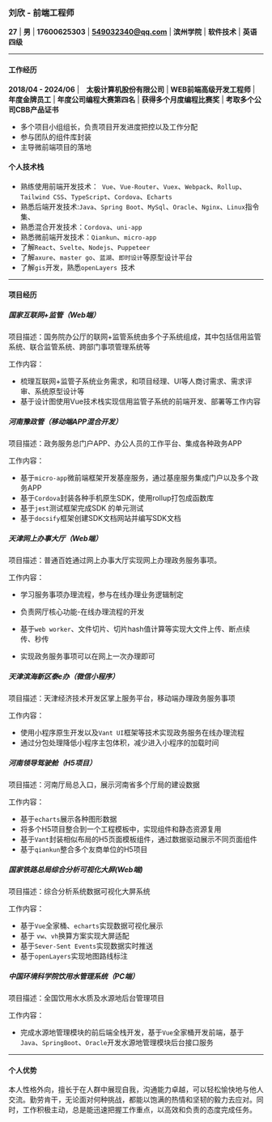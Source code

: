 ### 刘欣 - 前端工程师

**27**  |  **男**  | **17600625303**  |   **549032340@qq.com** |   **滨州学院** | **软件技术** | **英语四级**

-----------------------

#### 工作经历

**2018/04 - 2024/06**  |　**太极计算机股份有限公司**  |  **WEB前端高级开发工程师** | **年度金牌员工** | **年度公司编程大赛第四名**   | **获得多个月度编程比赛奖** | **考取多个公司CBB产品证书**

- 多个项目小组组长，负责项目开发进度把控以及工作分配
- 参与团队的组件库封装
- 主导微前端项目的落地

#### 个人技术栈

* 熟练使用前端开发技术：` Vue`、`Vue-Router`、`Vuex`、`Webpack`、`Rollup`、`Tailwind CSS`、`TypeScript`、`Cordova`、`Echarts`
* 熟悉后端开发技术:`Java`、`Spring Boot`、`MySql`、`Oracle`、`Nginx`、`Linux`指令集、
* 熟悉混合开发技术：`Cordova`、`uni-app`
* 熟悉微前端开发技术：`Qiankun`、`micro-app`
* 了解`React`、`Svelte`、`Nodejs`、`Puppeteer`
* 了解`axure`、`master go`、`蓝湖`、`即时设计`等原型设计平台
* 了解`gis`开发，熟悉`openLayers `技术

---------------------

#### 项目经历

##### 国家互联网+监管（Web端）

项目描述：国务院办公厅的联网+监管系统由多个子系统组成，其中包括信用监管系统、联合监管系统、跨部门事项管理系统等

工作内容：

- 梳理互联网+监管子系统业务需求，和项目经理、UI等人商讨需求、需求评审、系统原型设计等
- 基于设计图使用Vue技术栈实现信用监管子系统的前端开发、部署等工作内容

##### 河南豫政管（移动端APP混合开发）

项目描述：政务服务总门户APP、办公人员的工作平台、集成各种政务APP

工作内容：

- 基于`micro-app`微前端框架开发基座服务，通过基座服务集成门户以及多个政务APP
- 基于`Cordova`封装各种手机原生SDK，使用rollup打包成函数库
- 基于`jest`测试框架完成SDK 的单元测试
- 基于`docsify`框架创建SDK文档网站并编写SDK文档

##### 天津网上办事大厅（Web端）

项目描述：普通百姓通过网上办事大厅实现网上办理政务服务事项。

工作内容：

- 学习服务事项办理流程，参与在线办理业务逻辑制定
- 负责网厅核心功能-在线办理流程的开发

- 基于`web worker`、文件切片、切片hash值计算等实现大文件上传、断点续传、秒传
- 实现政务服务事项可以在网上一次办理即可

##### 天津滨海新区泰e办（微信小程序）

项目描述：天津经济技术开发区掌上服务平台，移动端办理政务服务事项

工作内容：

-  使用小程序原生开发以及`Vant UI`框架等技术实现政务服务在线办理流程
-  通过分包处理降低小程序主包体积，减少进入小程序的加载时间

##### 河南领导驾驶舱（H5项目）

项目描述：河南厅局总入口，展示河南省多个厅局的建设数据

工作内容：

-  基于`echarts`展示各种图形数据
-  将多个H5项目整合到一个工程模板中，实现组件和静态资源复用
-  基于`Vant`封装相似布局的H5页面模板组件，通过数据驱动展示不同页面组件
-  基于`qiankun`整合多个友商单位的H5项目

##### 国家铁路总局综合分析可视化大屏(Web端)

项目描述：综合分析系统数据可视化大屏系统

工作内容：

-  基于`Vue`全家桶、`echarts`实现数据可视化展示
-  基于 `vw`、`vh`换算方案实现大屏适配
-  基于`Sever-Sent Events`实现数据实时推送
-  基于`openLayers`实现地图路线标注

##### 中国环境科学院饮用水管理系统（PC端）

项目描述：全国饮用水水质及水源地后台管理项目

工作内容：

- 完成水源地管理模块的前后端全栈开发，基于`Vue`全家桶开发前端，基于`Java`、`SpringBoot`、`Oracle`开发水源地管理模块后台接口服务

---------------------

#### 个人优势

​	本人性格外向，擅长于在人群中展现自我，沟通能力卓越，可以轻松愉快地与他人交流。勤劳肯干，无论面对何种挑战，都能以饱满的热情和坚韧的毅力去应对。同时，工作积极主动，总是能迅速把握工作重点，以高效和负责的态度完成任务。
